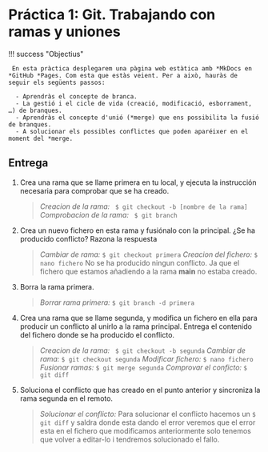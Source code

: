 # Práctica 1: Git. Trabajando con ramas y uniones

!!! success "Objectius"

     En esta pràctica desplegarem una pàgina web estàtica amb *MkDocs en *GitHub *Pages. Com esta que estàs veient. Per a això, hauràs de seguir els següents passos:

      - Aprendràs el concepte de branca.
      - La gestió i el cicle de vida (creació, modificació, esborrament, …) de branques.
      - Aprendràs el concepte d'unió (*merge) que ens possibilita la fusió de branques.
      - A solucionar els possibles conflictes que poden aparéixer en el moment del *merge.

## Entrega

1. Crea una rama que se llame primera en tu local, y ejecuta la instrucción necesaria para comprobar que se ha creado.
   >*Creacion de la rama:*
   ` $ git checkout -b [nombre de la rama]`
   *Comprobacion de la rama:*
   ` $ git branch`
2. Crea un nuevo fichero en esta rama y fusiónalo con la principal. ¿Se ha producido conflicto? Razona la respuesta
   >*Cambiar de rama:*
   ` $ git checkout primera `
   *Creacion del fichero:*
   ` $ nano fichero `
    No se ha producido ningun conflicto. Ja que el fichero que estamos añadiendo a la rama **main** no estaba creado.
3. Borra la rama primera.
   >*Borrar rama primera:*
    ` $ git branch -d primera `
4. Crea una rama que se llame segunda, y modifica un fichero en ella para producir un conflicto al unirlo a la rama principal. Entrega el contenido del fichero donde se ha producido el conflicto.
   >*Creacion de la rama:*
   ` $ git checkout -b segunda`
   *Cambiar de rama:*
   ` $ git checkout segunda `
   *Modificar fichero:*
   ` $ nano fichero `
   *Fusionar ramas:*
   ` $ git merge segunda `
   *Comprovar el conficto:*
   ` $ git diff `
5. Soluciona el conflicto que has creado en el punto anterior y sincroniza la rama segunda en el remoto.
   >*Solucionar el conflicto:*
   Para solucionar el conflicto hacemos un ` $ git diff ` y saldra donde esta dando el error veremos que el error esta en el fichero que modificamos anteriormente solo tenemos que volver a editar-lo i tendremos solucionado el fallo.